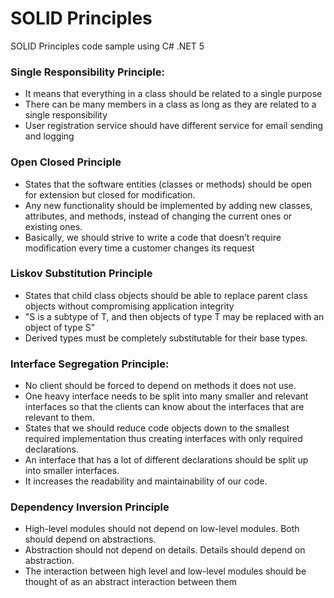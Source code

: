 # SOLID Principles
SOLID Principles code sample using C# .NET 5

###  Single Responsibility Principle:
- It means that everything in a class should be related to a single purpose
- There can be many members in a class as long as they are related to a single responsibility
- User registration service should have different service for email sending and logging
### Open Closed Principle
- States that the software entities (classes or methods) should be open for extension but closed for modification.
- Any new functionality should be implemented by adding new classes, attributes, and methods, instead of changing the current ones or existing ones.
- Basically, we should strive to write a code that doesn’t require modification every time a customer changes its request
### Liskov Substitution Principle
- States that child class objects should be able to replace parent class objects without compromising application integrity
- "S is a subtype of T, and then objects of type T may be replaced with an object of type S"
- Derived types must be completely substitutable for their base types.
### Interface Segregation Principle: 
- No client should be forced to depend on methods it does not use.
- One heavy interface needs to be split into many smaller and relevant interfaces so that the clients can know about the interfaces that are relevant to them.
- States that we should reduce code objects down to the smallest required implementation thus creating interfaces with only required declarations.
- An interface that has a lot of different declarations should be split up into smaller interfaces.
- It increases the readability and maintainability of our code.
### Dependency Inversion Principle
- High-level modules should not depend on low-level modules. Both should depend on abstractions.
- Abstraction should not depend on details. Details should depend on abstraction.
- The interaction between high level and low-level modules should be thought of as an abstract interaction between them
